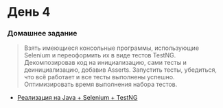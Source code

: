 # День 4

### Домашнее задание

> Взять имеющиеся консольные программы, использующие Selenium и переоформить их в виде тестов TestNG. Декомпозировав код на инициализацию, сами тесты и деинициализацию, добавив Asserts. Запустить тесты, убедиться, что всё работает и все тесты выполнены успешно. Оптимизировать время выполнения набора тестов.

- [Реализация на Java + Selenium + TestNG](Java "Реализация на Java + Selenium + TestNG")